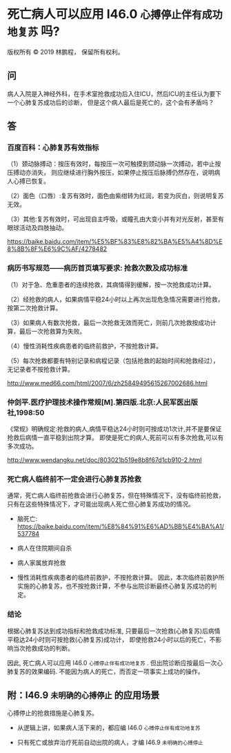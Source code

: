 # 死亡病人可以应用 I46.0 `心搏停止伴有成功地复苏` 吗?

版权所有 © 2019 林鹏程， 保留所有权利。

## 问

病人入院是入神经外科，在手术室抢救成功后入住ICU，然后ICU的主任认为要下一个心肺复苏成功后的诊断，
但是这个病人最后是死亡的，这个会有矛盾吗？

## 答

### 百度百科：心肺复苏有效指标

（1）颈动脉搏动：按压有效时，每按压一次可触摸到颈动脉一次搏动，若中止按压搏动亦消失，
则应继续进行胸外按压，如果停止按压后脉搏仍然存在，说明病人心搏已恢复。

（2）面色（口唇）:复苏有效时，面色由紫绀转为红润，若变为灰白，则说明复苏无效。

（3）其他:复苏有效时，可出现自主呼吸，或瞳孔由大变小并有对光反射，甚至有眼球活动及四肢抽动。

https://baike.baidu.com/item/%E5%BF%83%E8%82%BA%E5%A4%8D%E8%8B%8F%E6%9C%AF/4278482

### 病历书写规范——病历首页填写要求: 抢救次数及成功标准

（1）对于急、危重患者的连续抢救，其病情得到缓解，按一次抢救成功计算。

（2）经抢救的病人，如果病情平稳24小时以上再次出现危急情况需要进行抢救，按第二次抢救计算。

（3）如果病人有数次抢救，最后一次抢救无效而死亡，则前几次抢救按成功计算，最后一次抢救算为失败。

（4）慢性消耗性疾病患者的临终前救护，不按抢救计算。

（5）每次抢救都要有特别记录和病程记录（包括抢救的起始时间和抢救经过），无记录者不按抢救计算。

http://www.med66.com/html/2007/6/zh25849495615267002686.html

### 仲剑平.医疗护理技术操作常规[M].第四版.北京:人民军医出版社,1998:50

《常规》明确规定:抢救的病人,病情平稳达24小时则可按成功1次计,并不是要保证抢救后病情一直平稳到出院才算。
即使是死亡的病人,死前可以有多次抢救,可以有多次成功。

http://www.wendangku.net/doc/803021b519e8b8f67d1cb910-2.html

### 死亡病人临终前不一定会进行心肺复苏抢救 

通常，死亡病人临终前抢救会进行心肺复苏，但在特殊情况下，没有临终前抢救，
只有在这些特殊情况下，才可能出现病人死亡但心肺复苏成功的情况。

- 脑死亡: https://baike.baidu.com/item/%E8%84%91%E6%AD%BB%E4%BA%A1/537784

- 病人在住院期间自杀

- 病人家属放弃抢救

- 慢性消耗性疾病患者的临终前救护，不按抢救计算。
  因此，本次临终前救护所实施的心肺复苏，也不按抢救计算，不参与出院诊断最终心肺复苏成功的判定。

### 结论

根据心肺复苏达到成功指标和抢救成功标准,
只要最后一次抢救(心肺复苏)后病情平稳达24小时则可按抢救(心肺复苏)成功计，
即使抢救24小时以后的死亡，不影响当次抢救成功的判断。 

因此, 死亡病人可以应用 I46.0 `心搏停止伴有成功地复苏` .
但出院诊断应按最后一次心肺复苏的效果编码.
不能因为病人的死亡，而否定一项事实上成功的操作。

## 附：I46.9 `未明确的心搏停止` 的应用场景

心搏停止的抢救措施是心肺复苏。

- 从逻辑上讲，如果病人活下来的，都应编 I46.0 `心搏停止伴有成功地复苏`

- 只有死亡或放弃治疗死前自动出院的病人，才编 I46.9 `未明确的心搏停止`

